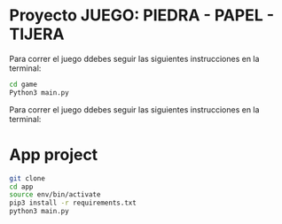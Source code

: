 # Proyecto JUEGO: PIEDRA - PAPEL - TIJERA

Para correr el juego ddebes seguir las siguientes instrucciones en la terminal: 
```sh
cd game
Python3 main.py
```
Para correr el juego ddebes seguir las siguientes instrucciones en la terminal:
# App project

```sh
git clone
cd app
source env/bin/activate
pip3 install -r requirements.txt
python3 main.py
```